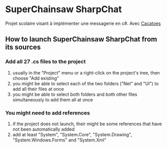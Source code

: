 # SuperChainsaw SharpChat
Projet scolaire visant à implémenter une messagerie en c#. Avec [Cacatoes](https://github.com/Cacatoes)

## How to launch SuperChainsaw SharpChat from its sources

### Add all 27 .cs files to the project
1. usually in the "Project" menu or a right-click on the project's tree, then choose "Add existing"
2. you might be able to select each of the two folders ("Net" and "UI") to add all their files at once
3. you might be able to select both folders and both other files simultaneously to add them all at once

### You might need to add references
1. if the project does not launch, their might be some references that have not been automatically added
2. add at least "System", "System.Core", "System.Drawing", "System.Windows.Forms" and "System.Xml"
